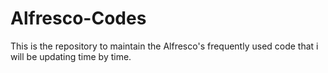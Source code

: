 # Alfresco-Codes
This is the repository to maintain the Alfresco's frequently used code that i will be updating time by time.
